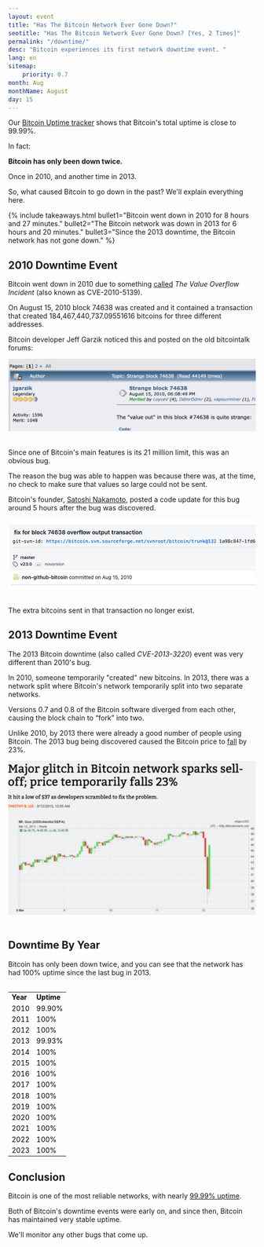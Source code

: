 ```yaml
---
layout: event
title: "Has The Bitcoin Network Ever Gone Down?"
seotitle: "Has The Bitcoin Network Ever Gone Down? [Yes, 2 Times]"
permalink: "/downtime/"
desc: "Bitcoin experiences its first network downtime event. " 
lang: en
sitemap:
    priority: 0.7
month: Aug
monthName: August
day: 15
---
```

Our [Bitcoin Uptime tracker](https://bitcoinuptime.com/) shows that Bitcoin's total uptime is close to 99.99%.

In fact:

<b>Bitcoin has only been down twice.</b>

Once in 2010, and another time in 2013.

So, what caused Bitcoin to go down in the past? We'll explain everything here.

{% include takeaways.html bullet1="Bitcoin went down in 2010 for 8 hours and 27 minutes." bullet2="The Bitcoin network was down in 2013 for 6 hours and 20 minutes." bullet3="Since the 2013 downtime, the Bitcoin network has not gone down." %}

## 2010 Downtime Event

Bitcoin went down in 2010 due to something [called](https://en.bitcoin.it/wiki/Value_overflow_incident) _The Value Overflow Incident_ (also known as CVE-2010-5139).

On August 15, 2010 block 74638 was created and it contained a transaction that created 184,467,440,737.09551616 bitcoins for three different addresses.

Bitcoin developer Jeff Garzik noticed this and posted on the old bitcointalk forums:

<center><img alt="jeff garzik 2010 bitcoin downtime" src="/assets/img/hacks/garzik.png" />
</center><br>

Since one of Bitcoin's main features is its 21 million limit, this was an obvious bug.

The reason the bug was able to happen was because there was, at the time, no check to make sure that values so large could not be sent.

Bitcoin's founder, [Satoshi Nakamoto](/satoshi-net-worth/), posted a code update for this bug around 5 hours after the bug was discovered.

<center><img alt="satoshi 2010 bitcoin downtime" src="/assets/img/hacks/satoshi.png" />
</center><br>

The extra bitcoins sent in that transaction no longer exist.

## 2013 Downtime Event

The 2013 Bitcoin downtime (also called _CVE-2013-3220_) event was very different than 2010's bug.

In 2010, someone temporarily "created" new bitcoins. In 2013, there was a network split where Bitcoin's network temporarily split into two separate networks.

Versions 0.7 and 0.8 of the Bitcoin software diverged from each other, causing the block chain to “fork” into two.

Unlike 2010, by 2013 there were already a good number of people using Bitcoin. The 2013 bug being discovered caused the Bitcoin price to [fall](https://arstechnica.com/information-technology/2013/03/major-glitch-in-bitcoin-network-sparks-sell-off-price-temporarily-falls-23/) by 23%.

<center><img alt="satoshi 2010 bitcoin downtime" src="/assets/img/hacks/2013price.png" />
</center><br>


## Downtime By Year

Bitcoin has only been down twice, and you can see that the network has had 100% uptime since the last bug in 2013.

<br>
<table style="margin:0 auto; color: black;" class="stats-table">
            <tbody>
                <tr>
                    <td>
                        <strong><span>Year</span></strong>
                    </td>
                    <td>
                        <strong><span>Uptime</span></strong>
                    </td>
                </tr>
                <tr>
                    <td>
                        <span>2010</span>
                    </td>
                    <td>
                        <span>99.90%</span>
                    </td>
                </tr>
                <tr>
                    <td>
                        <span>2011</span>
                    </td>
                    <td>
                        <span>100%</span>
                    </td>
                </tr>
                <tr>
                    <td>
                        <span>2012</span>
                    </td>
                    <td>
                        <span>100%</span>
                    </td>
                </tr>
                <tr>
                    <td>
                        <span>2013</span>
                    </td>
                    <td>
                        <span>99.93%</span>
                    </td>
                </tr>
                <tr>
                    <td>
                        <span>2014</span>
                    </td>
                    <td>
                        <span>100%</span>
                    </td>
                </tr>
                <tr>
                    <td>
                        <span>2015</span>
                    </td>
                    <td>
                        <span>100%</span>
                    </td>
                </tr>
                <tr>
                    <td>
                        <span>2016</span>
                    </td>
                    <td>
                        <span>100%</span>
                    </td>
                </tr>
                <tr>
                    <td>
                        <span>2017</span>
                    </td>
                    <td>
                        <span>100%</span>
                    </td>
                </tr>
                <tr>
                    <td>
                        <span>2018</span>
                    </td>
                    <td>
                        <span>100%</span>
                    </td>
                </tr>
                <tr>
                    <td>
                        <span>2019</span>
                    </td>
                    <td>
                        <span>100%</span>
                    </td>
                </tr>
                <tr>
                    <td>
                        <span>2020</span>
                    </td>
                    <td>
                        <span>100%</span>
                    </td>
                </tr>
                <tr>
                    <td>
                        <span>2021</span>
                    </td>
                    <td>
                        <span>100%</span>
                    </td>
                </tr>
                <tr>
                    <td>
                        <span>2022</span>
                    </td>
                    <td>
                        <span>100%</span>
                    </td>
                </tr>
                <tr>
                    <td>
                        <span>2023</span>
                    </td>
                    <td>
                        <span>100%</span>
                    </td>
                </tr>
            </tbody>
        </table>

## Conclusion

Bitcoin is one of the most reliable networks, with nearly [99.99% uptime](https://bitcoinuptime.com/).

Both of Bitcoin's downtime events were early on, and since then, Bitcoin has maintained very stable uptime.

We'll monitor any other bugs that come up.